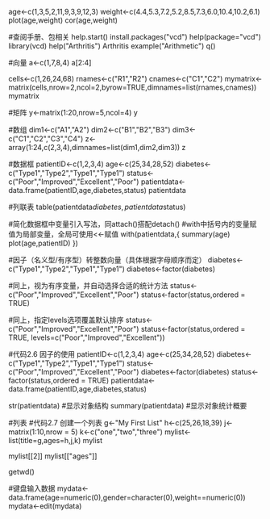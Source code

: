 age<-c(1,3,5,2,11,9,3,9,12,3)
weight<-c(4.4,5.3,7.2,5.2,8.5,7.3,6.0,10.4,10.2,6.1)
plot(age,weight)
cor(age,weight)

#查阅手册、包相关
help.start()
install.packages("vcd")
help(package="vcd")
library(vcd)
help("Arthritis")
Arthritis
example("Arithmetic")
q()

#向量
a<-c(1,7,8,4)
a[2:4]

cells<-c(1,26,24,68)
rnames<-c("R1","R2")
cnames<-c("C1","C2")
mymatrix<-matrix(cells,nrow=2,ncol=2,byrow=TRUE,dimnames=list(rnames,cnames))
mymatrix

#矩阵
y<-matrix(1:20,nrow=5,ncol=4)
y

#数组
dim1<-c("A1","A2")
dim2<-c("B1","B2","B3")
dim3<-c("C1","C2","C3","C4")
z<-array(1:24,c(2,3,4),dimnames=list(dim1,dim2,dim3))
z     

#数据框
patientID<-c(1,2,3,4)
age<-c(25,34,28,52)
diabetes<-c("Type1","Type2","Type1","Type1")
status<-c("Poor","Improved","Excellent","Poor")
patientdata<-data.frame(patientID,age,diabetes,status)
patientdata

#列联表
table(patientdata$diabetes,patientdata$status)

#简化数据框中变量引入写法，同attach()搭配detach()
#with中括号内的变量赋值为局部变量，全局可使用<<-赋值
with(patientdata,{
  summary(age) 
  plot(age,patientID)
})

#因子（名义型/有序型）转整数向量（具体根据字母顺序而定）
diabetes<-c("Type1","Type2","Type1","Type1")
diabetes<-factor(diabetes)

#同上，视为有序变量，并自动选择合适的统计方法
status<-c("Poor","Improved","Excellent","Poor")
status<-factor(status,ordered = TRUE)

#同上，指定levels选项覆盖默认排序
status<-c("Poor","Improved","Excellent","Poor")
status<-factor(status,ordered = TRUE,
               levels=c("Poor","Improved","Excellent"))


#代码2.6 因子的使用
patientID<-c(1,2,3,4)
age<-c(25,34,28,52)
diabetes<-c("Type1","Type2","Type1","Type1")
status<-c("Poor","Improved","Excellent","Poor")
diabetes<-factor(diabetes)
status<-factor(status,ordered = TRUE)
patientdata<-data.frame(patientID,age,diabetes,status)

str(patientdata) #显示对象结构
summary(patientdata) #显示对象统计概要

#列表
#代码2.7 创建一个列表
g<-"My First List"
h<-c(25,26,18,39)
j<-matrix(1:10,nrow = 5)
k<-c("one","two","three")
mylist<-list(title=g,ages=h,j,k)
mylist

mylist[[2]]
mylist[["ages"]]

getwd()

#键盘输入数据
mydata<-data.frame(age=numeric(0),gender=character(0),weight==numeric(0))
mydata<-edit(mydata)

































